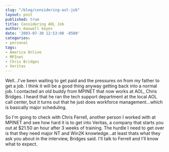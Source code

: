 ```yaml
---
slug: "/blog/considering-aol-job"
layout: post
published: true
title: Considering AOL Job
author: maxwell keyes
date: '2003-07-30 12:53:00 -0500'
categories:
- personal
tags:
- America Online
- MPInet
- Chris Bridges
- Veritas
---
```


Well...I've been waiting to get paid and the pressures on from my father to get
a job. I think it will be a good thing anyway getting back into a normal job. I
contacted an old buddy from MPINET that now works at AOL, Chris Bridges. I heard
that he ran the tech support department at the local AOL call center, but it
turns out that he just does workforce management...which is basically major
scheduling.

So I'm going to check with Chris Ferrell, another person I worked with at MPINET
and see how hard it is to get into Veritas, a company that starts you out at
$21.50 an hour after 3 weeks of training. The hurdle I need to get over is that
they need major NT and Win2K knowledge...at least thats what they ask you about
in the interview, Bridges said. I'll talk to Ferrell and I'll know what to
expect.

